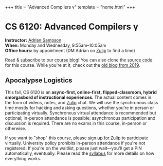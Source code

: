 +++
title = "Advanced Compilers γ"
template = "home.html"
+++
# CS 6120: Advanced Compilers γ

**Instructor:** [Adrian Sampson][adrian]  
**When:** Monday and Wednesday, 9:55am–10:05am  
**Office hours:** by appointment (DM Adrian on [Zulip][] to find a time)

Read & [subscribe][rss] to our [course blog][blog]!
You can also clone the [source code][gh] for this course.
While you're at it, check out the [old blog from 2019][oldblog].

## Apocalypse Logistics

This fall, CS 6120 is an **async-first, online-first, flipped-classroom, hybrid smorgasbord of instructional experiences**.
The actual content comes in the form of videos, notes, and [Zulip][] chat.
We will use the synchronous class time mostly for hacking and asking questions, whether you're in person or participating virtually.
Synchronous virtual attendance is recommended but optional; in-person attendance is possible; asynchronous participation and discussion is required.
There are no exams in this course, in-person or otherwise.

If you want to "shop" this course, please [sign up for Zulip][zulip-signup] to participate virtually.
University policy prohibits in-person attendance if you're not registered.
If you're on the waitlist, please just wait—you'll get a PIN automatically, eventually.
Please read the [syllabus][] for more details on how everything works.

[adrian]: https://www.cs.cornell.edu/~asampson/
[zulip]: https://cs6120.zulipchat.com
[blog]: @/blog/_index.md
[rss]: rss.xml
[gh]: https://github.com/sampsyo/cs6120
[discussion]: @/discussion.md
[project]: @/project/_index.md
[syllabus]: @/syllabus.md
[oldblog]: https://www.cs.cornell.edu/courses/cs6120/2019fa/blog/
[zulip-signup]: https://www.cs.cornell.edu/courses/cs6120/2020fa/private/zulip.html
